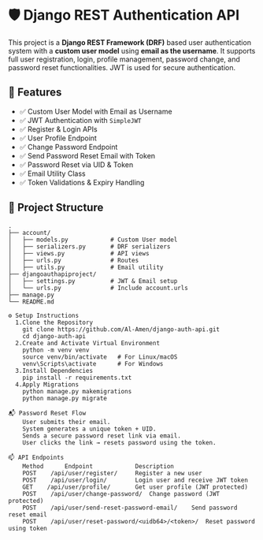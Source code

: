 # 🛡️ Django REST Authentication API

This project is a **Django REST Framework (DRF)** based user authentication system with a **custom user model** using **email as the username**. It supports full user registration, login, profile management, password change, and password reset functionalities. JWT is used for secure authentication.

## 🚀 Features

- ✅ Custom User Model with Email as Username
- ✅ JWT Authentication with `SimpleJWT`
- ✅ Register & Login APIs
- ✅ User Profile Endpoint
- ✅ Change Password Endpoint
- ✅ Send Password Reset Email with Token
- ✅ Password Reset via UID & Token
- ✅ Email Utility Class
- ✅ Token Validations & Expiry Handling

## 📂 Project Structure

```plaintext
.
├── account/
│   ├── models.py            # Custom User model
│   ├── serializers.py       # DRF serializers
│   ├── views.py             # API views
│   ├── urls.py              # Routes
│   ├── utils.py             # Email utility
├── djangoauthapiproject/
│   ├── settings.py          # JWT & Email setup
│   └── urls.py              # Include account.urls
├── manage.py
└── README.md

⚙️ Setup Instructions
  1.Clone the Repository
    git clone https://github.com/Al-Amen/django-auth-api.git
    cd django-auth-api
  2.Create and Activate Virtual Environment
    python -m venv venv
    source venv/bin/activate   # For Linux/macOS
    venv\Scripts\activate      # For Windows
  3.Install Dependencies
    pip install -r requirements.txt
  4.Apply Migrations
    python manage.py makemigrations
    python manage.py migrate

📬 Password Reset Flow
    User submits their email.
    System generates a unique token + UID.
    Sends a secure password reset link via email.
    User clicks the link → resets password using the token.

📫 API Endpoints
    Method	    Endpoint	        Description
    POST	/api/user/register/  	Register a new user
    POST	/api/user/login/	    Login user and receive JWT token
    GET	   /api/user/profile/	    Get user profile (JWT protected)
    POST	/api/user/change-password/	Change password (JWT protected)
    POST	/api/user/send-reset-password-email/	Send password reset email
    POST	/api/user/reset-password/<uidb64>/<token>/	Reset password using token


    

  
